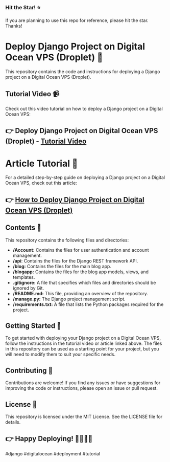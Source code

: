 ### Hit the Star! ⭐
If you are planning to use this repo for reference, please hit the star. Thanks!

# Deploy Django Project on Digital Ocean VPS (Droplet) 🚀
This repository contains the code and instructions for deploying a Django project on a Digital Ocean VPS (Droplet).

## Tutorial Video 📹
Check out this video tutorial on how to deploy a Django project on a Digital Ocean VPS:

##  👉 Deploy Django Project on Digital Ocean VPS (Droplet) - [Tutorial Video](https://www.youtube.com/@codewithmuh)

# Article Tutorial 📝
For a detailed step-by-step guide on deploying a Django project on a Digital Ocean VPS, check out this article:

##  👉 [How to Deploy Django Project on Digital Ocean VPS (Droplet)](https://codewithmuh.medium.com/deploy-django-project-on-digital-ocean-vps-droplet-ca6f88aa3ade)

##  Contents 📁
This repository contains the following files and directories:

* **/Account:** Contains the files for user authentication and account management.
* **/api**: Contains the files for the Django REST framework API.
* **/blog:** Contains the files for the main blog app.
* **/blogapp:** Contains the files for the blog app models, views, and templates.
* **.gitignore:** A file that specifies which files and directories should be ignored by Git.
* **/README.md:** This file, providing an overview of the repository.
* **/manage.py:** The Django project management script.
* **/requirements.txt:** A file that lists the Python packages required for the project.

## Getting Started 🚀
To get started with deploying your Django project on a Digital Ocean VPS, follow the instructions in the tutorial video or article linked above. The files in this repository can be used as a starting point for your project, but you will need to modify them to suit your specific needs.

## Contributing 🤝
Contributions are welcome! If you find any issues or have suggestions for improving the code or instructions, please open an issue or pull request.


##  License 📜
This repository is licensed under the MIT License. See the LICENSE file for details.

## 👉 Happy Deploying! 👨‍💻👩‍💻

#django #digitalocean #deployment #tutorial
